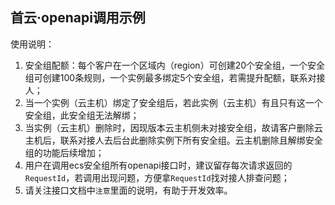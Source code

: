 ## 首云·openapi调用示例

使用说明：

1. 安全组配额：每个客户在一个区域内（region）可创建20个安全组，一个安全组可创建100条规则，一个实例最多绑定5个安全组，若需提升配额，联系对接人；
2. 当一个实例（云主机）绑定了安全组后，若此实例（云主机）有且只有这一个安全组，此安全组无法解绑；
3. 当实例（云主机）删除时，因现版本云主机侧未对接安全组，故请客户删除云主机后，联系对接人去后台此删除实例下所有安全组。云主机删除且解绑安全组的功能后续增加；
4. 用户在调用ecs安全组所有openapi接口时，建议留存每次请求返回的`RequestId`，若调用出现问题，方便拿`RequestId`找对接人排查问题；
5. 请关注接口文档中`注意`里面的说明，有助于开发效率。
